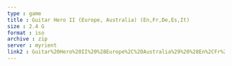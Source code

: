 ```yaml
---
type : game
title : Guitar Hero II (Europe, Australia) (En,Fr,De,Es,It)
size : 2.4 G
format : iso
archive : zip
server : myrient
link2 : Guitar%20Hero%20II%20%28Europe%2C%20Australia%29%20%28En%2CFr%2CDe%2CEs%2CIt%29
---
```

